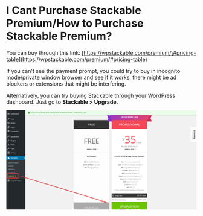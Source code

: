 # I Cant Purchase Stackable Premium/How to Purchase Stackable Premium?

You can buy through this link: [https://wpstackable.com/premium/\#pricing-table](https://wpstackable.com/premium/#pricing-table)

If you can't see the payment prompt, you could try to buy in incognito mode/private window browser and see if it works, there might be ad blockers or extensions that might be interfering.

Alternatively, you can try buying Stackable through your WordPress dashboard. Just go to **Stackable &gt; Upgrade.**

![](../../.gitbook/assets/firefox_agahcqps35.png)

